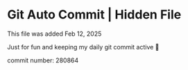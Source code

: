 # Git Auto Commit | Hidden File

This file was added Feb 12, 2025

Just for fun and keeping my daily git commit active 🤪

commit number: 280864
